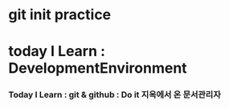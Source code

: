 # git init practice
# today I Learn : DevelopmentEnvironment
### Today I Learn : git & github : Do it 지옥에서 온 문서관리자
